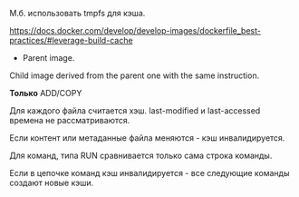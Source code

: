 М.б. использовать tmpfs для кэша.

https://docs.docker.com/develop/develop-images/dockerfile_best-practices/#leverage-build-cache

* Parent image.

Child image derived from the parent one with the same instruction.

**Только** ADD/COPY

Для каждого файла считается хэш.
last-modified и last-accessed времена не рассматриваются.

Если контент или метаданные файла меняются - кэш инвалидируется.

Для команд, типа RUN сравнивается только сама строка команды.

Если в цепочке команд кэш инвалидируется - все следующие команды создают новые кэши.

